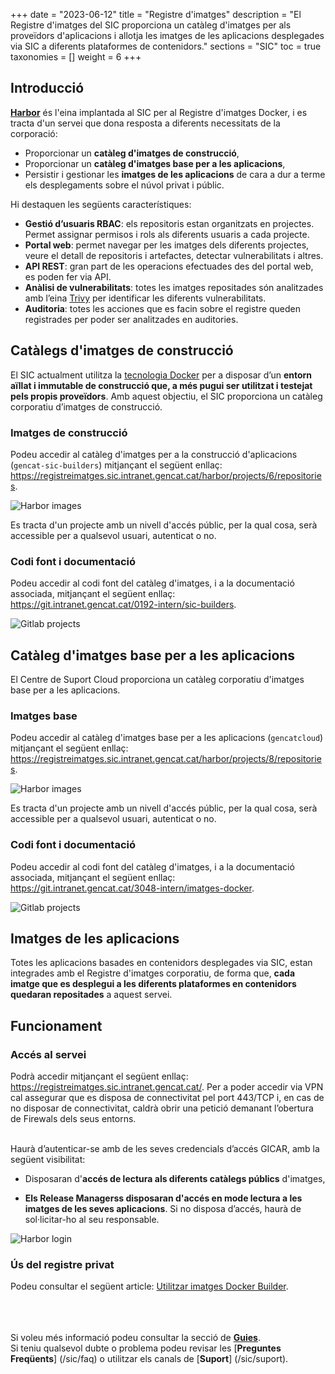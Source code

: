 +++
date = "2023-06-12"
title = "Registre d'imatges"
description = "El Registre d'imatges del SIC proporciona un catàleg d'imatges per als proveïdors d'aplicacions i allotja les imatges de les aplicacions desplegades via SIC a diferents plataformes de contenidors."
sections = "SIC"
toc = true
taxonomies = []
weight = 6
+++

## Introducció

[**Harbor**](https://goharbor.io/) és l'eina implantada al SIC per al Registre d'imatges Docker, i es  tracta d'un servei
que dona resposta a diferents necessitats de la corporació:

- Proporcionar un **catàleg d'imatges de construcció**,
- Proporcionar un **catàleg d'imatges base per a les aplicacions**,
- Persistir i gestionar les **imatges de les aplicacions** de cara a dur a terme els desplegaments sobre el núvol privat i públic.

Hi destaquen les següents característiques:

- **Gestió d’usuaris RBAC**: els repositoris estan organitzats en projectes. Permet assignar permisos i rols als diferents
usuaris a cada projecte.
- **Portal web**: permet navegar per les imatges dels diferents projectes, veure el detall de repositoris i artefactes,
detectar vulnerabilitats i altres.
- **API REST**: gran part de les operacions efectuades des del portal web, es poden fer via API.
- **Anàlisi de vulnerabilitats**: totes les imatges repositades són analitzades amb l’eina
[Trivy](https://github.com/aquasecurity/trivy) per identificar les diferents vulnerabilitats.
- **Auditoria**: totes les acciones que es facin sobre el registre queden registrades per poder ser analitzades en auditories.

## Catàlegs d'imatges de construcció

El SIC actualment utilitza la [tecnologia Docker](https://www.docker.com/) per a disposar d’un **entorn aïllat i immutable
de construcció que, a més pugui ser utilitzat i testejat pels propis proveïdors**. Amb aquest objectiu, el SIC proporciona
un catàleg corporatiu d’imatges de construcció.

### Imatges de construcció

Podeu accedir al catàleg d'imatges per a la construcció d'aplicacions (`gencat-sic-builders`) mitjançant el següent enllaç:
https://registreimatges.sic.intranet.gencat.cat/harbor/projects/6/repositories.

![Harbor images](/related/sic/3.0/harbor_gencatsic-builders_images.png)
</br>

Es tracta d'un projecte amb un nivell d'accés públic, per la qual cosa, serà accessible per a qualsevol usuari,
autenticat o no.

### Codi font i documentació

Podeu accedir al codi font del catàleg d'imatges, i a la documentació associada, mitjançant el següent enllaç: </br>
https://git.intranet.gencat.cat/0192-intern/sic-builders.

![Gitlab projects](/related/sic/3.0/docker_images_project.png)
</br>

## Catàleg d'imatges base per a les aplicacions

El Centre de Suport Cloud proporciona un catàleg corporatiu d'imatges base per a les aplicacions.

### Imatges base

Podeu accedir al catàleg d'imatges base per a les aplicacions (`gencatcloud`) mitjançant el següent enllaç:
https://registreimatges.sic.intranet.gencat.cat/harbor/projects/8/repositories.

![Harbor images](/related/sic/3.0/harbor_gencatcloud_images.png)
</br>

Es tracta d'un projecte amb un nivell d'accés públic, per la qual cosa, serà accessible per a qualsevol usuari,
autenticat o no.

### Codi font i documentació

Podeu accedir al codi font del catàleg d'imatges, i a la documentació associada, mitjançant el següent enllaç: </br>
https://git.intranet.gencat.cat/3048-intern/imatges-docker.

![Gitlab projects](/related/sic/3.0/docker_gencatcloud_project.png)
</br>

## Imatges de les aplicacions

Totes les aplicacions basades en contenidors desplegades via SIC, estan integrades amb el Registre d'imatges corporatiu, de
forma que, **cada imatge que es desplegui a les diferents plataformes en contenidors quedaran repositades** a aquest servei.


## Funcionament

### Accés al servei

Podrà accedir mitjançant el següent enllaç: https://registreimatges.sic.intranet.gencat.cat/.
Per a poder accedir via VPN cal assegurar que es disposa de connectivitat pel port 443/TCP i, en cas de no disposar
de connectivitat, caldrà obrir una petició demanant l’obertura de Firewals dels seus entorns.

</br>
Haurà d’autenticar-se amb de les seves credencials d’accés GICAR, amb la següent visibilitat:

- Disposaran d'**accés de lectura als diferents catàlegs públics** d'imatges,

- **Els Release Managerss disposaran d'accés en mode lectura a les imatges de les seves aplicacions**. Si no disposa d’accés,
haurà de sol·licitar-ho al seu responsable.

![Harbor login](/related/sic/3.0/harbor_login-new.png)
</br>

### Ús del registre privat

Podeu consultar el següent article: [Utilitzar imatges Docker Builder](/howtos/2022-07-06-SIC-Howto-utilitzar-imatges-docker-builder).


<br/><br/><br/>
Si voleu més informació podeu consultar la secció de [**Guies**](/sic30-guies/). <br/>
Si teniu qualsevol dubte o problema podeu revisar les [**Preguntes Freqüents**] (/sic/faq) o utilitzar els canals de [**Suport**] (/sic/suport).